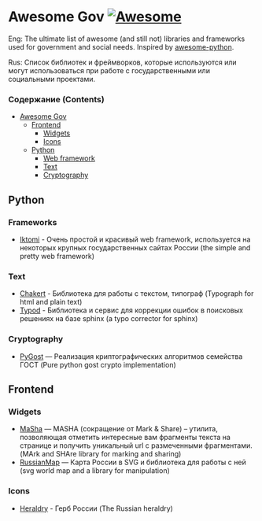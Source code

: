 # Awesome Gov [![Awesome](https://cdn.rawgit.com/sindresorhus/awesome/d7305f38d29fed78fa85652e3a63e154dd8e8829/media/badge.svg)](https://github.com/sindresorhus/awesome)


Eng: The ultimate list of awesome (and still not) libraries and frameworks used for government and social needs. Inspired by  [awesome-python](https://github.com/vinta/awesome-python).

Rus: Cписок библиотек и фреймворков, которые используются или могут использоваться при работе с государственными или социальными проектами. 

### Содержание (Contents)

- [Awesome Gov](#awesome-gov)
    - [Frontend](#frontend)
      - [Widgets](#widgets)
      - [Icons](#icons)
    - [Python](#python)
      - [Web framework](#frameworks)
      - [Text](#text)
      - [Cryptography](#cryptography)


## Python

### Frameworks
* [Iktomi](https://github.com/SmartTeleMax/iktomi) - Очень простой и красивый web framework, используется на некоторых крупных государственных сайтах России (the simple and pretty web framework)

### Text
* [Chakert](https://github.com/SmartTeleMax/chakert) - Библиотека для работы с текстом, типограф (Typograph for html and plain text)
* [Typod](https://github.com/SmartTeleMax/typod) - Библиотека и сервис для коррекции ошибок в поисковых решениях на базе sphinx (a typo corrector for sphinx)

### Cryptography
* [PyGost](https://github.com/SmartTeleMax/pygost) — Реализация криптографических алгоритмов семейства ГОСТ (Pure python gost crypto implementation)

## Frontend

### Widgets
* [MaSha](https://github.com/SmartTeleMax/MaSha) — MASHA (сокращение от Mark & Share) – утилита, позволяющая отметить интересные вам фрагменты текста на странице и получить уникальный url с размеченными фрагментами. (MArk and SHAre library for marking and sharing)
* [RussianMap](https://github.com/govdesign/map) — Карта России в SVG и библиотека для работы с ней (svg world map and a library for manipulation)

### Icons
* [Heraldry](https://github.com/govdesign/symbols) - Герб России (The Russian heraldry)
